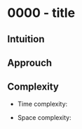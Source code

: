 # 0000 - title
## **Intuition**


## **Approuch**


## **Complexity**
- Time complexity:

- Space complexity:

